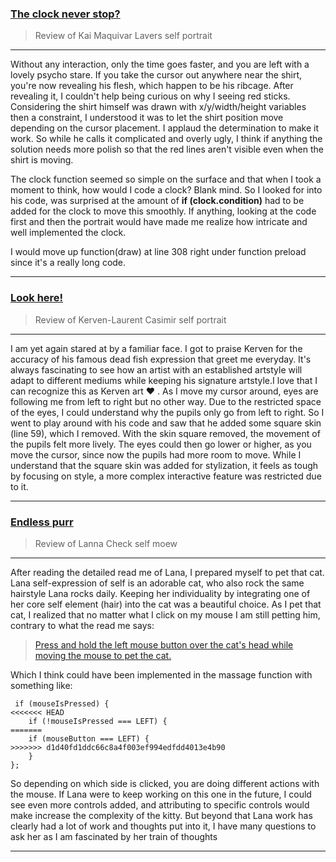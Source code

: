 ### [The clock never stop?](https://kaim-bit.github.io/cart253/topics/art-jam/template-p5-project/)
>Review of Kai Maquivar Lavers self portrait
___

Without any interaction, only the time goes faster, and you are left with a lovely psycho stare. If you take the cursor out anywhere near the shirt, you're now revealing his flesh, which happen to be his ribcage. After revealing it, I couldn't help being curious on why I seeing red sticks.
Considering the shirt himself was drawn with x/y/width/height variables then a constraint, I understood it was to let the shirt position move depending on the cursor placement.
I applaud the determination to make it work.
So while he calls it complicated and overly ugly, I think if anything the solution needs more polish so that the red lines aren't visible even when the shirt is moving.

The clock function seemed so simple on the surface and that when I took a moment to think, how would I code a clock? Blank mind.
So I looked for into his code, was surprised at the amount of **if (clock.condition)** had to be added for the clock to move this smoothly. If anything, looking at the code first and then the portrait would have made me realize how intricate and well implemented the clock.

I would move up function(draw) at line 308 right under function preload since it's a really long code.


____

### [Look here!](https://yatsukki.github.io/cart253/topic/art-jam/)
>Review of Kerven-Laurent Casimir self portrait
___
I am yet again stared at by a familiar face. I got to praise Kerven for the accuracy of his famous dead fish expression that greet me everyday.  It's always fascinating to see how an artist with an established artstyle will adapt to different mediums while keeping his signature artstyle.I love that I can recognize this as Kerven art ♥️ .
As I move my cursor around, eyes are following me from left to right but no other way. Due to the restricted space of the eyes, I could understand why the pupils only go from left to right. So I went to play around with his code and saw that he added some square skin (line 59), which I removed.
With the skin square removed, the movement of the pupils felt more lively. The eyes could then go lower or higher, as you move the cursor, since now the pupils had more room to move.
While I understand that the square skin was added for stylization, it feels as tough by focusing on style, a more complex interactive feature was restricted due to it.

___

### [Endless purr](https://lannacheck-ops.github.io/cart253/art-jam/template-p5-project/)
>Review of Lanna Check self moew
___
After reading the detailed read me of Lana, I prepared myself to pet that cat.
Lana self-expression of self is an adorable cat, who also rock the same hairstyle Lana rocks daily.
Keeping her individuality by integrating one of her core self element (hair) into the cat was a beautiful choice.
As I pet that cat, I realized that no matter what I click on my mouse I am still petting him, contrary to what the read me says:
>[Press and hold the left mouse button over the cat's head while moving the mouse to pet the cat.](https://github.com/lannacheck-ops/cart253/tree/main/art-jam/template-p5-project#controls)


Which I think could have been implemented in the massage function with something like:
```
 if (mouseIsPressed) {
<<<<<<< HEAD
    if (!mouseIsPressed === LEFT) {
=======
    if (mouseButton === LEFT) {
>>>>>>> d1d40fd1ddc66c8a4f003ef994edfdd4013e4b90
    }
};
```

So depending on which side is clicked, you are doing different actions with the mouse. If Lana were to keep working on this one in the future, I could see even more controls added, and attributing to specific controls would make increase the complexity of the kitty.
But beyond that Lana work has clearly had a lot of work and thoughts put into it, I have many questions to ask her as I am fascinated by her train of thoughts 

___

